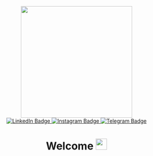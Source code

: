 <div id="header" align="center">
  
  <img src="https://media.giphy.com/media/VzGQrj8sLH4GLcSiG1/giphy.gif" width="300">
  
  <div id="badges">
    <a href="https://www.linkedin.com/in/nikita-kusiumov/">
      <img src="https://img.shields.io/badge/LinkedIn-blue?style=for-the-badge&logo=linkedin&logoColor=white" alt="LinkedIn Badge"/>
    </a>
    <a href="https://instagram.com/ayanikitaaa?igshid=NTc4MTIwNjQ2YQ==">
      <img src="https://img.shields.io/badge/Instagram-red?style=for-the-badge&logo=Instagram&logoColor=white" alt="Instagram Badge"/>
    </a>
    <a href="https://t.me/zDILIGENCEz">
      <img src="https://img.shields.io/badge/Telegram-blue?style=for-the-badge&logo=Telegram&logoColor=white" alt="Telegram Badge"/>
    </a>
  </div>
  
  <img src="https://komarev.com/ghpvc/?username=zDILIGENCEz&style=flat-square&color=blue" alt=""/>
  
  <h1>
    Welcome
    <img src="https://media.giphy.com/media/hvRJCLFzcasrR4ia7z/giphy.gif" width="30px"/>
  </h1>
  
</div>
